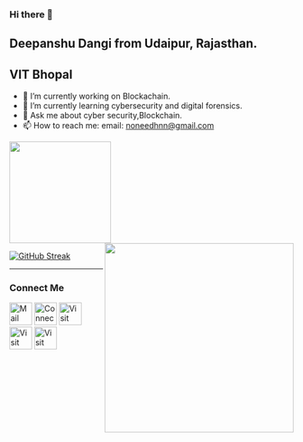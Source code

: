 ### Hi there 👋


## Deepanshu Dangi from Udaipur, Rajasthan.  
## VIT Bhopal

- 🔭 I’m currently working on Blockachain.
- 🌱 I’m currently learning cybersecurity and digital forensics.
- 💬 Ask me about cyber security,Blockchain.
- 📫 How to reach me: email: noneedhnn@gmail.com


<img height="180em" src="https://github-readme-stats.vercel.app/api?username=deepanshudangi&show_icons=true&hide_border=true&&count_private=true&include_all_commits=true" />

<img align="right" src="https://github-readme-stats.vercel.app/api/top-langs/?username=deepanshudangi&theme=radical&title_color=F16707&hide_border=true" width="335px" data-canonical->
<br>

[![GitHub Streak](http://github-readme-streak-stats.herokuapp.com?user=deepanshudangi&hide_border=true&background=0D111700&border=943BDD00&fire=CB0044&sideNums=FC6401&currStreakLabel=ff96e6e&currStreakNum=E7E7E7FF&sideLabels=EFEFE6&dates=4F5D78&stroke=7F1DA2)](https://git.io/streak-stats)
<br>
<hr>

### Connect Me

[<img height=40 width=40 alt="Mail me" src="[https://image.flaticon.com/icons/png/512/552/552486.png](https://www.flaticon.com/free-icon/mail_666162)">](mailto:noneedhnn@gmail.com)
[<img height=40 width=40 alt="Connect on LinkedIn" src="https://image.flaticon.com/icons/png/128/145/145807.png">](https://www.linkedin.com/in/deepanshudangi) 
[<img height=40 width=40 alt="Visit my Twitter Profile" src="https://image.flaticon.com/icons/png/128/145/145812.png">](https://twitter.com/deepanshudangi) 
[<img height=40 width=40 alt="Visit my Facebook Profile" src="https://image.flaticon.com/icons/png/128/145/145802.png">](https://www.facebook.com/deepanshu.dangi/) 
[<img height=40 width=40 alt="Visit my Instagram Profile" src="https://image.flaticon.com/icons/png/512/1057/1057248.png">](https://www.instagram.com/deepanshu_dangi/)

